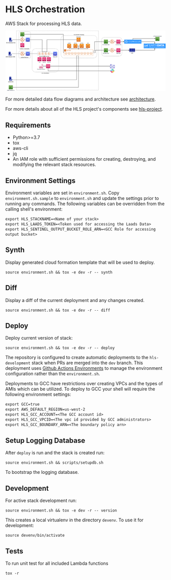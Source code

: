 # HLS Orchestration

AWS Stack for processing HLS data.

![Alt text](/docs/HLS_architecture.png)

For more detailed data flow diagrams and architecture see
[architecture](/docs/architecture.md).

For more details about all of the HLS project's components see
[hls-project](https://github.com/nasa-impact/hls-project).

## Requirements

- Python>=3.7
- tox
- aws-cli
- jq
- An IAM role with sufficient permissions for creating, destroying, and
  modifying the relevant stack resources.

## Environment Settings

Environment variables are set in `environment.sh`.  Copy `environment.sh.sample`
to `environment.sh` and update the settings prior to running any commands.  The
following variables can be overridden from the calling shell's environment:

```plain
export HLS_STACKNAME=<Name of your stack>
export HLS_LAADS_TOKEN=<Token used for accessing the Laads Data>
export HLS_SENTINEL_OUTPUT_BUCKET_ROLE_ARN=<GCC Role for accessing output bucket>
```

## Synth

Display generated cloud formation template that will be used to deploy.

```plain
source environment.sh && tox -e dev -r -- synth
```

## Diff

Display a diff of the current deployment and any changes created.

```plain
source environment.sh && tox -e dev -r -- diff
```

## Deploy

Deploy current version of stack:

```plain
source environment.sh && tox -e dev -r -- deploy
```

The repository is configured to create automatic deployments to the
`hls-development` stack when PRs are merged into the `dev` branch.  This
deployment uses
[Github Actions Environments](https://docs.github.com/en/actions/reference/environments)
to manage the environment configuration rather than the `environment.sh`.

Deployments to GCC have restrictions over creating VPCs and the types of AMIs
which can be utilized.  To deploy to GCC your shell will require the following
environment settings:

```plain
export GCC=true
export AWS_DEFAULT_REGION=us-west-2
export HLS_GCC_ACCOUNT=<The GCC account id>
export HLS_GCC_VPCID=<The vpc id provided by GCC administrators>
export HLS_GCC_BOUNDARY_ARN=<The boundary policy arn>
```

## Setup Logging Database

After `deploy` is run and the stack is created run:

```plain
source environment.sh && scripts/setupdb.sh
```

To bootstrap the logging database.

## Development

For active stack development run:

```plain
source environment.sh && tox -e dev -r -- version
```

This creates a local virtualenv in the directory `devenv`.  To use it for development:

```plain
source devenv/bin/activate
```

## Tests

To run unit test for all included Lambda functions

```plain
tox -r
```

